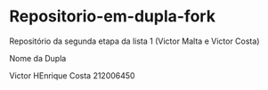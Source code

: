 # Repositorio-em-dupla-fork
Repositório da segunda etapa da lista 1 (Victor Malta e Victor Costa)

Nome da Dupla

Victor HEnrique Costa 212006450
